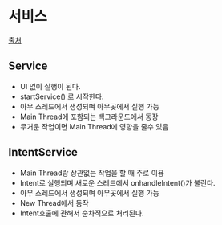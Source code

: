 서비스
===

[출처](https://fullstatck.tistory.com/23)

Service
---
* UI 없이 실행이 된다.
* startService() 로 시작한다.
* 아무 스레드에서 생성되며 아무곳에서 실행 가능
* Main Thread에 포함되는 백그라운드에서 동장
* 무거운 작업이면 Main Thread에 영향을 줄수 있음

IntentService
---
* Main Thread랑 상관없는 작업을 할 때 주로 이용
* Intent로 실행되며 새로운 스레드에서 onhandleIntent()가 불린다.
* 아무 스레드에서 생성되며 아무곳에서 실행 가능
* New Thread에서 동작
* Intent호출에 관해서 순차적으로 처리된다.
